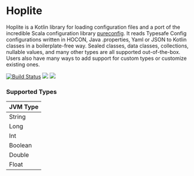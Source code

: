 # Hoplite

Hoplite is a Kotlin library for loading configuration files and a port of the incredible Scala configuration library [pureconfig](https://github.com/pureconfig/pureconfig). It reads Typesafe Config configurations written in HOCON, Java .properties, Yaml or JSON to Kotlin classes in a boilerplate-free way. Sealed classes, data classes, collections, nullable values, and many other types are all supported out-of-the-box. Users also have many ways to add support for custom types or customize existing ones.

[![Build Status](https://travis-ci.org/sksamuel/hoplite.svg?branch=master)](https://travis-ci.org/sksamuel/hoplite)
[<img src="https://img.shields.io/maven-central/v/com.sksamuel.hoplite/hoplite.svg?label=latest%20release"/>](http://search.maven.org/#search%7Cga%7C1%7Ckquants)
[<img src="https://img.shields.io/nexus/s/https/oss.sonatype.org/com.sksamuel.hoplite/hoplite.svg?label=latest%20snapshot&style=plastic"/>](https://oss.sonatype.org/content/repositories/snapshots/com/sksamuel/hoplite/)

### Supported Types

| JVM Type  |
|---|
| String |
| Long |
| Int |
| Boolean |
| Double |
| Float |
